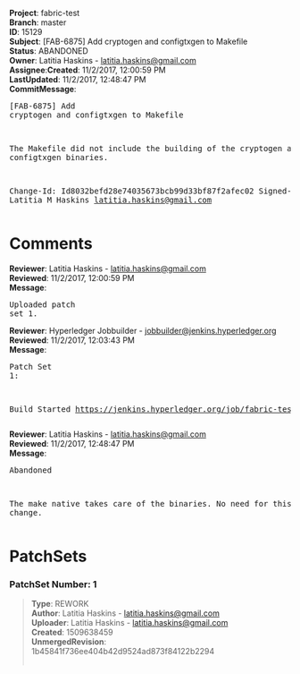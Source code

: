 <strong>Project</strong>: fabric-test</br><strong>Branch</strong>: master<br><strong>ID</strong>: 15129<br><strong>Subject</strong>: [FAB-6875] Add cryptogen and configtxgen to Makefile<br><strong>Status</strong>: ABANDONED<br><strong>Owner</strong>: Latitia Haskins - latitia.haskins@gmail.com<br><strong>Assignee</strong>:<strong>Created</strong>: 11/2/2017, 12:00:59 PM<br><strong>LastUpdated</strong>: 11/2/2017, 12:48:47 PM<br><strong>CommitMessage</strong>:<br><pre>[FAB-6875] Add cryptogen and configtxgen to Makefile

The Makefile did not include the building of the
cryptogen and configtxgen binaries.

Change-Id: Id8032befd28e74035673bcb99d33bf87f2afec02
Signed-off-by: Latitia M Haskins <latitia.haskins@gmail.com>
</pre><h1>Comments</h1><strong>Reviewer</strong>: Latitia Haskins - latitia.haskins@gmail.com<br><strong>Reviewed</strong>: 11/2/2017, 12:00:59 PM<br><strong>Message</strong>: <pre>Uploaded patch set 1.</pre><strong>Reviewer</strong>: Hyperledger Jobbuilder - jobbuilder@jenkins.hyperledger.org<br><strong>Reviewed</strong>: 11/2/2017, 12:03:43 PM<br><strong>Message</strong>: <pre>Patch Set 1:

Build Started https://jenkins.hyperledger.org/job/fabric-test-verify-x86_64/393/</pre><strong>Reviewer</strong>: Latitia Haskins - latitia.haskins@gmail.com<br><strong>Reviewed</strong>: 11/2/2017, 12:48:47 PM<br><strong>Message</strong>: <pre>Abandoned

The make native takes care of the binaries. No need for this change.</pre><h1>PatchSets</h1><h3>PatchSet Number: 1</h3><blockquote><strong>Type</strong>: REWORK<br><strong>Author</strong>: Latitia Haskins - latitia.haskins@gmail.com<br><strong>Uploader</strong>: Latitia Haskins - latitia.haskins@gmail.com<br><strong>Created</strong>: 1509638459<br><strong>UnmergedRevision</strong>: 1b45841f736ee404b42d9524ad873f84122b2294<br><br></blockquote>